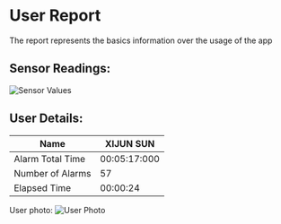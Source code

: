# User Report
The report represents the basics information over the usage of the app
## Sensor Readings:
![Sensor Values](C:\Users\icadmin\user_ui\gui/data/img/graphs/graph_20240829165626_2.png)
## User Details:
| Name | XIJUN  SUN |
| --- | --- |
| Alarm Total Time | 00:05:17:000 |
| Number of Alarms | 57 |
| Elapsed Time | 00:00:24 |
User photo:
![User Photo](C:/Users/icadmin/Pictures/yanyan.jpg)
